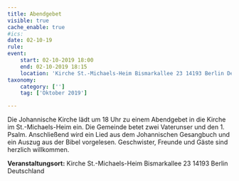 ```yaml
---
title: Abendgebet
visible: true
cache_enable: true
#ics: 
date: 02-10-19
rule: 
event:
	start: 02-10-2019 18:00
	end: 02-10-2019 18:15
	location: 'Kirche St.-Michaels-Heim Bismarkallee 23 14193 Berlin Deutschland'
taxonomy:
	category: ['']
	tag: ['Oktober 2019']

---
```

Die Johannische Kirche lädt um 18 Uhr zu einem Abendgebet in die Kirche im St.-Michaels-Heim ein. Die Gemeinde betet zwei Vaterunser und den 1. Psalm. Anschließend wird ein Lied aus dem Johannischen Gesangbuch und ein Auszug aus der Bibel vorgelesen. Geschwister, Freunde und Gäste sind herzlich willkommen.


**Veranstaltungsort:** Kirche St.-Michaels-Heim
Bismarkallee 23
14193 Berlin
Deutschland

